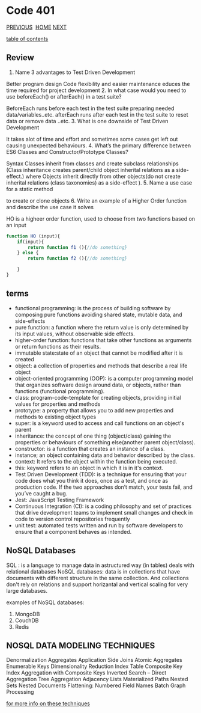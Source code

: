 # Code 401

[PREVIOUS](https://dinaalsaid.github.io/code401reading/class-02) &nbsp;[HOME](https://dinaalsaid.github.io/reading-notes/)&nbsp;[NEXT](https://dinaalsaid.github.io/code401reading/class-04)

[table of contents](https://dinaalsaid.github.io/code401reading/)

## Review

1. Name 3 advantages to Test Driven Development

Better program design
Code flexibility and easier maintenance
educes the time required for project development
2. In what case would you need to use beforeEach() or afterEach() in a test suite?

BeforeEach runs before each test in the test suite preparing needed data/variables..etc.
afterEach runs after each test in the test suite to reset data or remove data ..etc.
3. What is one downside of Test Driven Development

It takes alot of time and effort and sometimes some cases get left out causing unexpected behaviours.
4. What’s the primary difference between ES6 Classes and Constructor/Prototype Classes?

Syntax
Classes inherit from classes and create subclass relationships (Class inheritance creates parent/child object inherital relations as a side-effect.) where Objects inherit directly from other objects(do not create inherital relations (class taxonomies) as a side-effect ).
5. Name a use case for a static method

to create or clone objects
6. Write an example of a Higher Order function and describe the use case it solves

HO is a higheer order function, used to choose from two functions based on an input

```javascript
function HO (input){
    if(input){
        return function f1 (){//do something}
    } else {
        return function f2 (){//do something}

    }
}
```

## terms

* functional programming: is the process of building software by composing pure functions avoiding shared state, mutable data, and side-effects
* pure function:  a function where the return value is only determined by its input values, without observable side effects.
* higher-order function: functions that take other functions as arguments or return functions as their results.
* immutable state:state of an object that cannot be modified after it is created
* object: a collection of properties and methods that describe a real life object
* object-oriented programming (OOP): is a computer programming model that organizes software design around data, or objects, rather than functions (functional programming).
* class: program-code-template for creating objects, providing initial values for properties and methods
* prototype: a property that allows you to add new properties and methods to existing object types
* super: is a keyword used to access and call functions on an object's parent
* inheritance:  the concept of one thing (object/class) gaining the properties or behaviours of something else(another parent object/class).
* constructor: is a function that creates an instance of a class.
* instance; an object containing data and behavior described by the class.
* context:  It refers to the object within the function being executed.
* this:  keyword refers to an object in which it is in it's context.
* Test Driven Development (TDD): is a technique for ensuring that your code does what you think it does, once as a test, and once as production code. If the two approaches don’t match, your tests fail, and you’ve caught a bug.
* Jest: JavaScript Testing Framework
* Continuous Integration (CI): is a coding philosophy and set of practices that drive development teams to implement small changes and check in code to version control repositories frequently
* unit test: automated tests written and run by software developers to ensure that a component behaves as intended.

## NoSQL Databases

SQL : is a language to manage data in astructured way (in tables) deals with relational databases
NoSQL databases: data is in collections that have documents with different structure in the same collection.
And collections don't rely on relations and support horizantal and vertical scaling for very large databases.

examples of NoSQL databases:

1. MongoDB
2. CouchDB
3. Redis

## NOSQL DATA MODELING TECHNIQUES

Denormalization
Aggregates
Application Side Joins
Atomic Aggregates
Enumerable Keys
Dimensionality Reduction
Index Table
Composite Key Index
Aggregation with Composite Keys
Inverted Search – Direct Aggregation
Tree Aggregation
Adjacency Lists
Materialized Paths
Nested Sets
Nested Documents Flattening: Numbered Field Names
Batch Graph Processing

[for more info on these techniques](https://highlyscalable.wordpress.com/2012/03/01/nosql-data-modeling-technique)
